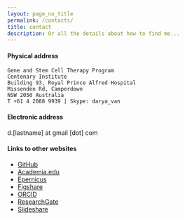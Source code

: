 ```yaml
---
layout: page_no_title
permalink: /contacts/
title: contact
description: Or all the details about how to find me...
---
```


#### Physical address

    Gene and Stem Cell Therapy Program
    Centenary Institute
    Building 93, Royal Prince Alfred Hospital
    Missenden Rd, Camperdown
    NSW 2050 Australia
    T +61 4 2088 9939 | Skype: darya_van

#### Electronic address
d.[lastname] at gmail [dot] com

#### Links to other websites
* <a href="https://github.com/dvanic">GitHub</a>
* <a href="http://uq.academia.edu/DaryaVanichkina">Academia.edu</a>
* <a href="http://www.epernicus.com/dpv">Epernicus</a>
* <a href="http://figshare.com/authors/Darya_Vanichkina/278260">Figshare</a>
* <a href="http://orcid.org/0000-0002-0406-164X"> ORCID </a>
* <a href="https://www.researchgate.net/profile/Darya_Vanichkina/">ResearchGate</a>
* <a href="http://www.slideshare.net/DaryaVanichkina1"> Slideshare </a>
